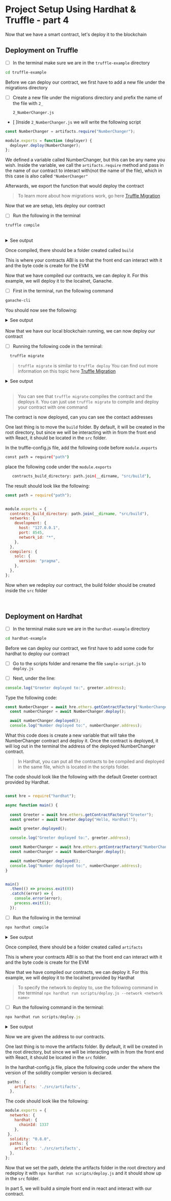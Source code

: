 # Project Setup Using Hardhat & Truffle - part 4

Now that we have a smart contract, let's deploy it to the blockchain


## Deployment on Truffle

- [ ] In the terminal make sure we are in the ```truffle-example``` directory

```sh
cd truffle-example
```

 Before we can deploy our contract, we first have to add a new file under the migrations directory

- [ ] Create a new file under the migrations directory and prefix the name of the file with ```2_```

  ```2_NumberChanger.js```

- [ ]Inside ```2_NumberChanger.js``` we will write the following script

```js 
const NumberChanger = artifacts.require("NumberChanger");

module.exports = function (deployer) {
  deployer.deploy(NumberChanger);
};
```

We defined a variable called NumberChanger, but this can be any name you wish. Inside the variable, we call the ```artifacts.require``` method and pass in the name of our contract to interact with(not the name of the file), which in this case is also called ```"NumberChanger"```

Afterwards, we export the function that would deploy the contract

> To learn more about how migrations work, go here [Truffle Migration]("https://trufflesuite.com/docs/truffle/getting-started/running-migrations#migration-files")


Now that we are setup, lets deploy our contract

- [ ] Run the following in the terminal

```sh
truffle compile
```

<br>

<details> <summary>See output</summary>

```sh
Compiling your contracts...
===========================
✔ Fetching solc version list from solc-bin. Attempt #1
> Compiling ./contracts/Migrations.sol
> Compiling ./contracts/NumberChanger.sol
> Artifacts written to /Users/Desktop/Examples/truffle-example/build/contracts
> Compiled successfully using:
   - solc: 0.8.10+commit.fc410830.Emscripten.clang
```

</details>

Once compiled, there should be a folder created called ```build```

This is where your contracts ABI is so that the front end can interact with it and the byte code is create for the EVM

Now that we have compiled our contracts, we can deploy it. For this example, we will deploy it to the localnet, Ganache.

- [ ] First in the terminal, run the following command

```sh
ganache-cli
```

You should now see the following:

<details> <summary>See output</summary>

```sh
Ganache CLI v6.12.2 (ganache-core: 2.13.2)

Available Accounts
==================
(0) 0x735d731D1B90eBFD8B35E550e7430282c98133eC (100 ETH)
(1) 0x59dc305ac3564D0aF51b770311F182890023ed73 (100 ETH)
(2) 0xb8a3fAC0eeD31dFF5E5A641a3278DC34afbFb35C (100 ETH)
(3) 0xC703D178A5F529186F035bf83E7EC4155951e537 (100 ETH)
(4) 0x8951B99e2fA2e5E721552d2091Ac922A140581A7 (100 ETH)
(5) 0x32919628CFCE86CcA027C09FabAe15643Ef6DEd2 (100 ETH)
(6) 0x3ae65932Ee15a270B8876845b5Cf6D23A4ee801E (100 ETH)
(7) 0xC429c4836504aF3Aa4b687163c9be108Fa3d35E4 (100 ETH)
(8) 0x7a9026b25Ceb30A0934384b354a53690c889FCfd (100 ETH)
(9) 0xd8F267534a42B91B8469127695c200E571a8c2F4 (100 ETH)

Private Keys
==================
(0) 0x7ab485a29412a9d4f466778d2d1de37c19fc1c10217e5bc10153af185541c445
(1) 0xc9fc3d2e11d0701dc52820187ad830f0f0b7cfc77365a8e1b8df7f38a3df2d90
(2) 0x09a2d80b06649bafe479d7f6610e41df6b5e77420aaa0d45cef9bb09016def90
(3) 0x54e49af326e58a98b831acf00ce8799f2cd23f470b382c5b184397b23450f18d
(4) 0x952d1e27ef8289a5988c89ea9096c694e2f376356972d73388fe3a48fd201b56
(5) 0x96ff3b0f11c396e4eb696b325fff8aeca0899bae5285c15a2096e503583edf68
(6) 0xd9b0ef3b02245d05588295836040df476c0298d1f33291e55556a874cabbccf3
(7) 0x4b2899ed136d6bff17f352a2aa6c2eb162ba183861dfb28487540c473b91f992
(8) 0x75fa379cd3b1e925849587af471e7000fe36d63496720147c8ceb13ca70d2872
(9) 0x907a9ee73f5fa3d3a79565106236f57687dc710c6e7a3bed97256ea494bb0b32

HD Wallet
==================
Mnemonic:      just always youth crew song dust frost virtual program amused scene cash
Base HD Path:  m/44'/60'/0'/0/{account_index}

Gas Price
==================
20000000000

Gas Limit
==================
6721975

Call Gas Limit
==================
9007199254740991
```

</details>

<br>
Now that we have our local blockchain running, we can now deploy our contract

- [ ] Running the following code in the terminal:

```sh
  truffle migrate
```

>```truffle migrate``` is similar to ```truffle deploy``` You can find out more information on this topic here [Truffle Migration]("https://trufflesuite.com/docs/truffle/getting-started/running-migrations#migration-files")

<details> <summary>See output</summary>

```sh
Compiling your contracts...
===========================
✔ Fetching solc version list from solc-bin. Attempt #1
> Compiling ./contracts/Migrations.sol
> Compiling ./contracts/NumberChanger.sol
> Artifacts written to /Users/Desktop/Examples/truffle-example/build/contracts
> Compiled successfully using:
   - solc: 0.8.10+commit.fc410830.Emscripten.clang



Starting migrations...
======================
> Network name:    'development'
> Network id:      1639592180037
> Block gas limit: 6721975 (0x6691b7)


1_initial_migration.js
======================

   Deploying 'Migrations'
   ----------------------
   > transaction hash:    0x41f9ad193605295c1424325c13c6f36e41ddfebd9836605542e8ff47af33e929
   > Blocks: 0            Seconds: 0
   > contract address:    0x01Dd5F52EC31A26C51D4EB42f0A448d863F342e0
   > block number:        21
   > block timestamp:     1639598127
   > account:             0x735d731D1B90eBFD8B35E550e7430282c98133eC
   > balance:             99.95056962
   > gas used:            248854 (0x3cc16)
   > gas price:           20 gwei
   > value sent:          0 ETH
   > total cost:          0.00497708 ETH


   > Saving migration to chain.
   > Saving artifacts
   -------------------------------------
   > Total cost:          0.00497708 ETH


2_NumberChanger.js
==================

   Deploying 'NumberChanger'
   -------------------------
   > transaction hash:    0x8aa0925fd1df6669566f89c4751e44b8fb905ca07618392e216f3223609dda9e
   > Blocks: 0            Seconds: 0
   > contract address:    0x2CdfF21817CEe737eBeB8fAd13af0f0964A1D907
   > block number:        23
   > block timestamp:     1639598127
   > account:             0x735d731D1B90eBFD8B35E550e7430282c98133eC
   > balance:             99.9472063
   > gas used:            125653 (0x1ead5)
   > gas price:           20 gwei
   > value sent:          0 ETH
   > total cost:          0.00251306 ETH


   > Saving migration to chain.
   > Saving artifacts
   -------------------------------------
   > Total cost:          0.00251306 ETH


Summary
=======
> Total deployments:   2
> Final cost:          0.00749014 ETH

```

</details>

<br>

>You can see that ```truffle migrate``` compiles the contract and the deploys it. You can just use ```truffle migrate``` to compile and deploy your contract with one command

The contract is now deployed, can you can see the contact addresses

One last thing is to move the ```build``` folder. By default, it will be created in the root directory, but since we will be interacting with in from the front end with React, it should be located in the ```src``` folder.

In the truffle-config.js file,
add the following code before ```module.exports```

```sh
const path = require("path")
```
place the following code under the ```module.exports```

```sh
   contracts_build_directory: path.join(__dirname, "src/build"),
```

The result should look like the following:

```js
const path = require("path");


module.exports = {
  contracts_build_directory: path.join(__dirname, "src/build"),
  networks: {
    development: {
      host: "127.0.0.1",
      port: 8545,
      network_id: "*", 
    },
  },
  compilers: {
    solc: {
      version: "pragma",
    },
  },
};
```

Now when we redeploy our contract, the build folder should be created inside the ```src``` folder

<br>

## Deployment on Hardhat

- [ ] In the terminal make sure we are in the ```hardhat-example``` directory

```sh
cd hardhat-example
```

 Before we can deploy our contract, we first have to add some code for hardhat to deploy our contract

- [ ] Go to the scripts folder and rename the file ```sample-script.js``` to ```deploy.js```

- [ ] Next, under the line:

 ```js
 console.log("Greeter deployed to:", greeter.address);
 ```

Type the following code:

```js
const NumberChanger = await hre.ethers.getContractFactory("NumberChanger");
  const numberChanger = await NumberChanger.deploy();

  await numberChanger.deployed();
  console.log("Number deployed to:", numberChanger.address);

```

What this code does is create a new variable that will take the NumberChanger contract and deploy it. Once the contract is deployed, it will log out in the terminal the address of the deployed NumberChanger contract.

> In Hardhat, you can put all the contracts to be compiled and deployed in the same file, which is located in the scripts folder.

The code should look like the following with the default Greeter contract provided by Hardhat.

```js

const hre = require("hardhat");

async function main() {
 
  const Greeter = await hre.ethers.getContractFactory("Greeter");
  const greeter = await Greeter.deploy("Hello, Hardhat!");

  await greeter.deployed();

  console.log("Greeter deployed to:", greeter.address);

  const NumberChanger = await hre.ethers.getContractFactory("NumberChanger");
  const numberChanger = await NumberChanger.deploy();

  await numberChanger.deployed();
  console.log("Number deployed to:", numberChanger.address);
}


main()
  .then(() => process.exit(0))
  .catch((error) => {
    console.error(error);
    process.exit(1);
  });
```

- [ ] Run the following in the terminal

```sh
npx hardhat compile
```

<details> <summary>See output</summary>

```sh
Compiling 3 files with 0.8.0
Compilation finished successfully
```

</details>

Once compiled, there should be a folder created called ```artifacts```

This is where your contracts ABI is so that the front end can interact with it and the byte code is create for the EVM

Now that we have compiled our contracts, we can deploy it. For this example, we will deploy it to the localnet provided by Hardhat

>To specify the network to deploy to, use the following command in the terminal ```npx hardhat run scripts/deploy.js --network <network name>```

- [ ] Run the following command in the terminal:

```js
npx hardhat run scripts/deploy.js
```

<details> <summary>See output</summary>

```sh
Deploying a Greeter with greeting: Hello, Hardhat!
Greeter deployed to: 0x5FbDB2315678afecb367f032d93F642f64180aa3
Number deployed to: 0xe7f1725E7734CE288F8367e1Bb143E90bb3F0512
```

</details>

Now we are given the address to our contracts.

One last thing is to move the artifacts folder. By default, it will be created in the root directory, but since we will be interacting with in from the front end with React, it should be located in the ```src``` folder.

In the hardhat-config.js file, place the following code under the where the version of the solidity compiler version is declared.

```js
 paths: {
    artifacts: './src/artifacts',
  },
```

The code should look like the following:

```js
module.exports = {
  networks: {
    hardhat: {
      chainId: 1337
    },
 },
  solidity: "0.8.0",
  paths: {
    artifacts: './src/artifacts',
  },
};
```

Now that we set the path, delete the artifacts folder in the root directory and redeploy it with ```npx hardhat run scripts/deploy.js``` and it should show up in the ```src``` folder.

In part 5, we will build a simple front end in react and interact with our contract.
